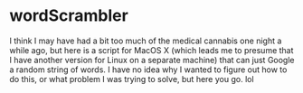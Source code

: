 # wordScrambler
I think I may have had a bit too much of the medical cannabis one night a while ago, but here is a script for MacOS X (which leads me to presume that I have another version for Linux on a separate machine) that can just Google a random string of words.  I have no idea why I wanted to figure out how to do this, or what problem I was trying to solve, but here you go.  lol
